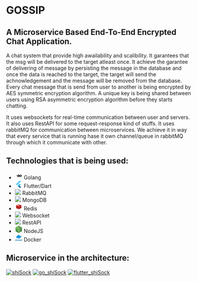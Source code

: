 # GOSSIP
## A Microservice Based End-To-End Encrypted Chat Application.

A chat system that provide high awailability and scalibility. It garantees that the msg will be delivered to the target atleast once. It achieve the garantee of delivering of message by persisting the message in the database and once the data is reached to the target, the target will send the achnowledgement and the message will be removed from the database. Every chat message that is send from user to another is being encrypted by AES symmetric
encryption algorithm. A unique key is being shared between users using RSA asymmetric encryption algorithm before they starts chatting.

It uses websockets for real-time communication between user and servers. It also uses RestAPI for some request-response kind of stuffs. It uses rabbitMQ for communication between microservices. We achieve it in way that every service that is running hase it own channel/queue in rabbitMQ through which it communicate with other.

## Technologies that is being used:
  * <code><img height="20" src="https://raw.githubusercontent.com/github/explore/80688e429a7d4ef2fca1e82350fe8e3517d3494d/topics/go/go.png"></code> Golang
  * <code><img height="20" src="https://raw.githubusercontent.com/github/explore/80688e429a7d4ef2fca1e82350fe8e3517d3494d/topics/flutter/flutter.png"></code> Flutter/Dart
  * <code><img height="20" src="https://seeklogo.com/images/R/rabbitmq-logo-25641A76DE-seeklogo.com.png"></code> RabbitMQ
  * <code><img height="20" src="https://toppng.com/uploads/preview/9kib-354x415-unnamed-mongodb-logo-sv-11562860723mgempnmrq3.png"></code> MongoDB
  * <code><img height="20" src="https://raw.githubusercontent.com/github/explore/80688e429a7d4ef2fca1e82350fe8e3517d3494d/topics/redis/redis.png"></code> Redis
  * <code><img height="20" src="https://seeklogo.com/images/W/websocket-logo-91B815D333-seeklogo.com.png"></code> Websocket
  * <code><img height="20" src="https://uxwing.com/wp-content/themes/uxwing/download/07-web-app-development/rest-api.png"></code> RestAPI
  * <code><img height="20" src="https://raw.githubusercontent.com/github/explore/80688e429a7d4ef2fca1e82350fe8e3517d3494d/topics/nodejs/nodejs.png"></code> NodeJS
  * <code><img height="20" src="https://raw.githubusercontent.com/github/explore/80688e429a7d4ef2fca1e82350fe8e3517d3494d/topics/docker/docker.png"></code> Docker
  
  ## Microservice in the architecture:

<p align="left">
  <a href="https://github.com/ShikharY10/gossip-engines"><img width="282" src="https://denvercoder1-github-readme-stats.vercel.app/api/pin/?username=ShikharY10&repo=gossip-engines&theme=react&bg_color=1F222E&title_color=F85D7F&icon_color=F8D866&hide_border=false&show_icons=true" alt="shiSock"></a>
  <a href="https://github.com/ShikharY10/gossip-api"><img width="282" src="https://denvercoder1-github-readme-stats.vercel.app/api/pin/?username=ShikharY10&repo=gossip-api&hide_border=true&bg_color=1F222E&title_color=F85D7F&icon_color=F8D866&theme=react&show_icons=true" alt="go_shiSock"></a>
  <a href="https://github.com/ShikharY10/gossip-gateway"><img width="282" src="https://denvercoder1-github-readme-stats.vercel.app/api/pin?username=ShikharY10&repo=gossip-gateway&theme=react&bg_color=1F222E&title_color=F85D7F&icon_color=F8D866&hide_border=false&show_icons=true" alt="flutter_shiSock"></a>
</p>
